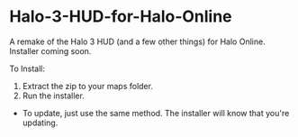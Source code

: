 # Halo-3-HUD-for-Halo-Online
A remake of the Halo 3 HUD (and a few other things) for Halo Online. Installer coming soon.

To Install:
1. Extract the zip to your maps folder.
2. Run the installer.

- To update, just use the same method. The installer will know that you're updating.

